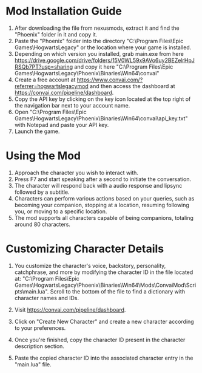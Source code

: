 # Mod Installation Guide

1. After downloading the file from nexusmods, extract it and find the "Phoenix" folder in it and copy it.
2. Paste the "Phoenix" folder into the directory "C:\\Program Files\\Epic Games\\HogwartsLegacy" or the location where your game is installed.
3. Depending on which version you installed, grab main.exe from here https://drive.google.com/drive/folders/15V0WL59x9AVo6uy2BEZelrHpJRSQb7PT?usp=sharing and copy it here "C:\\Program Files\\Epic Games\\HogwartsLegacy\\Phoenix\\Binaries\\Win64\\convai"
4. Create a free account at https://www.convai.com/?referrer=hogwartslegacymod and then access the dashboard at https://convai.com/pipeline/dashboard.
5. Copy the API key by clicking on the key icon located at the top right of the navigation bar next to your account name.
6. Open "C:\\Program Files\\Epic Games\\HogwartsLegacy\\Phoenix\\Binaries\\Win64\\convai\\api_key.txt" with Notepad and paste your API key.
7. Launch the game.

# Using the Mod

1. Approach the character you wish to interact with.
2. Press F7 and start speaking after a second to initiate the conversation.
3. The character will respond back with a audio response and lipsync followed by a subtitle.
4. Characters can perform various actions based on your queries, such as becoming your companion, stopping at a location, resuming following you, or moving to a specific location.
5. The mod supports all characters capable of being companions, totaling around 80 characters.

# Customizing Character Details

1. You customize the character's voice, backstory, personality, catchphrase, and more by modifying the character ID in the file located at:
   "C:\\Program Files\\Epic Games\\HogwartsLegacy\\Phoenix\\Binaries\\Win64\\Mods\\ConvaiMod\\Scripts\\main.lua".
   Scroll to the bottom of the file to find a dictionary with character names and IDs.

2. Visit https://convai.com/pipeline/dashboard.

3. Click on "Create New Character" and create a new character according to your preferences.

4. Once you're finished, copy the character ID present in the character description section.

5. Paste the copied character ID into the associated character entry in the "main.lua" file.
